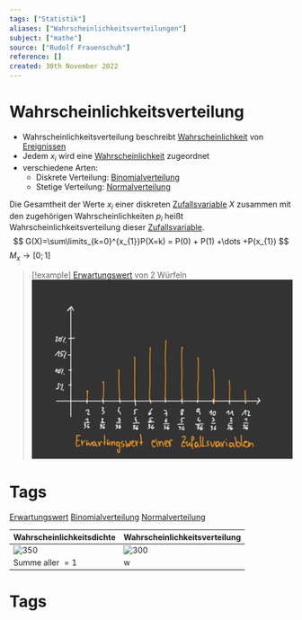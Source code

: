 ```yaml
---
tags: ["Statistik"]
aliases: ["Wahrscheinlichkeitsverteilungen"]
subject: ["mathe"]
source: ["Rudolf Frauenschuh"]
reference: []
created: 30th November 2022
---
```

# Wahrscheinlichkeitsverteilung

- Wahrscheinlichkeitsverteilung beschreibt [Wahrscheinlichkeit](mathe/mathe%20(5)/Wahrscheinlichkeit.md) von [Ereignissen](mathe/mathe%20(5)/Ereignis.md)
- Jedem $x_{i}$ wird eine [Wahrscheinlichkeit](mathe/mathe%20(5)/Wahrscheinlichkeit.md) zugeordnet
- verschiedene Arten:
	- Diskrete Verteilung: [Binomialverteilung](mathe/mathe%20(5)/Binomialverteilung.md)
	- Stetige Verteilung: [Normalverteilung](mathe/mathe%20(5)/Normalverteilung.md)

Die Gesamtheit der Werte $x_{i}$ einer diskreten [Zufallsvariable](mathe/mathe%20(5)/Zufallsvariable.md) $X$ zusammen mit den zugehörigen Wahrscheinlichkeiten $p_{i}$ heißt Wahrscheinlichkeitsverteilung dieser [Zufallsvariable](mathe/mathe%20(5)/Zufallsvariable.md).
$$
G(X)=\sum\limits_{k=0}^{x_{1}}P(X=k) = P(0) + P(1) +\dots +P(x_{1})
$$
$M_{x}\rightarrow [0;1]$

>[!example] [Erwartungswert](mathe/mathe%20(5)/Erwartungswert.md) von 2 Würfeln
> ![erw_wert_zfv](mathe/assets/erw_wert_zfv.png)

# Tags
[Erwartungswert](mathe/mathe%20(5)/Erwartungswert.md)
[](mathe/mathe%20(5)/Varianz.md#Varianz%20einer%20Zufallsvariable)
[Binomialverteilung](mathe/mathe%20(5)/Binomialverteilung.md)
[Normalverteilung](mathe/mathe%20(5)/Normalverteilung.md)


| Wahrscheinlichkeitsdichte                 | Wahrscheinlichkeitsverteilung             |
| ----------------------------------------- | ----------------------------------------- |
| ![350](Pasted%20image%2020221210150102.png%5C) | ![300](Pasted%20image%2020221210150004.png%5C) |
| Summe aller $=1$                          | w                                          |

# Tags